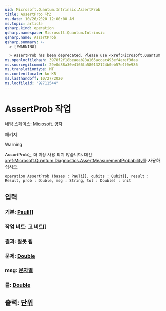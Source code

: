 ```yaml
---
uid: Microsoft.Quantum.Intrinsic.AssertProb
title: AssertProb 작업
ms.date: 10/26/2020 12:00:00 AM
ms.topic: article
qsharp.kind: operation
qsharp.namespace: Microsoft.Quantum.Intrinsic
qsharp.name: AssertProb
qsharp.summary: >-
  > [!WARNING]

  > AssertProb has been deprecated. Please use <xref:Microsoft.Quantum.Diagnostics.AssertMeasurementProbability> instead.
ms.openlocfilehash: 3978f2f18beaeab28a165accac493ef4ecef3daa
ms.sourcegitcommit: 29e0d88a30e4166fa580132124b0eb57e1f0e986
ms.translationtype: MT
ms.contentlocale: ko-KR
ms.lasthandoff: 10/27/2020
ms.locfileid: "92711544"
---
```

# <a name="assertprob-operation"></a>AssertProb 작업

네임 스페이스: [Microsoft. 양자](xref:Microsoft.Quantum.Intrinsic)

패키지 [](https://nuget.org/packages/)


> [!WARNING]
> AssertProb는 더 이상 사용 되지 않습니다. 대신 <xref:Microsoft.Quantum.Diagnostics.AssertMeasurementProbability>를 사용하십시오.



```qsharp
operation AssertProb (bases : Pauli[], qubits : Qubit[], result : Result, prob : Double, msg : String, tol : Double) : Unit
```


## <a name="input"></a>입력

### <a name="bases--pauli"></a>기본: [Pauli](xref:microsoft.quantum.lang-ref.pauli)[]




### <a name="qubits--qubit"></a>작업 비트: 고 [비트](xref:microsoft.quantum.lang-ref.qubit)[]




### <a name="result--__invalidresult__"></a>결과: __잘못 <Result> 됨__




### <a name="prob--double"></a>문제: [Double](xref:microsoft.quantum.lang-ref.double)




### <a name="msg--string"></a>msg: [문자열](xref:microsoft.quantum.lang-ref.string)




### <a name="tol--double"></a>를: [Double](xref:microsoft.quantum.lang-ref.double)





## <a name="output--unit"></a>출력: [단위](xref:microsoft.quantum.lang-ref.unit)

